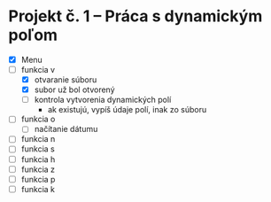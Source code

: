 # Projekt č. 1 – Práca s dynamickým poľom
- [x] Menu
- [ ] funkcia v
    - [x] otvaranie súboru
    - [x] subor už bol otvorený
    - [ ] kontrola vytvorenia dynamických polí
        - ak existujú, vypíš údaje polí, inak zo súboru
- [ ] funkcia o
    - [ ] načítanie dátumu
- [ ] funkcia n
- [ ] funkcia s
- [ ] funkcia h
- [ ] funkcia z
- [ ] funkcia p
- [ ] funkcia k